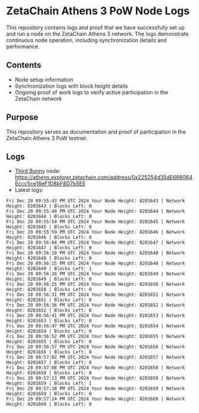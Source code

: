 # ZetaChain Athens 3 PoW Node Logs
This repository contains logs and proof that we have successfully set up and run a node on the ZetaChain Athens 3 network. The logs demonstrate continuous node operation, including synchronization details and performance.

## Contents
- Node setup information
- Synchronization logs with block height details
- Ongoing proof of work logs to verify active participation in the ZetaChain network

## Purpose
This repository serves as documentation and proof of participation in the ZetaChain Athens 3 PoW testnet.

## Logs

- [Third Bunny](https://thirdbunny.xyz/) node: https://athens.explorer.zetachain.com/address/0x225254d35dE666064Eccc5ce16eF1D8bF8D7b5EE
- Latest logs:
```
Fri Dec 20 09:55:43 PM UTC 2024 Your Node Height: 8201643 | Network Height: 8201643 | Blocks Left: 0
Fri Dec 20 09:55:48 PM UTC 2024 Your Node Height: 8201644 | Network Height: 8201644 | Blocks Left: 0
Fri Dec 20 09:55:54 PM UTC 2024 Your Node Height: 8201645 | Network Height: 8201645 | Blocks Left: 0
Fri Dec 20 09:55:59 PM UTC 2024 Your Node Height: 8201646 | Network Height: 8201646 | Blocks Left: 0
Fri Dec 20 09:56:04 PM UTC 2024 Your Node Height: 8201647 | Network Height: 8201647 | Blocks Left: 0
Fri Dec 20 09:56:10 PM UTC 2024 Your Node Height: 8201648 | Network Height: 8201648 | Blocks Left: 0
Fri Dec 20 09:56:15 PM UTC 2024 Your Node Height: 8201648 | Network Height: 8201649 | Blocks Left: 1
Fri Dec 20 09:56:20 PM UTC 2024 Your Node Height: 8201649 | Network Height: 8201649 | Blocks Left: 0
Fri Dec 20 09:56:25 PM UTC 2024 Your Node Height: 8201650 | Network Height: 8201650 | Blocks Left: 0
Fri Dec 20 09:56:31 PM UTC 2024 Your Node Height: 8201651 | Network Height: 8201651 | Blocks Left: 0
Fri Dec 20 09:56:36 PM UTC 2024 Your Node Height: 8201652 | Network Height: 8201652 | Blocks Left: 0
Fri Dec 20 09:56:41 PM UTC 2024 Your Node Height: 8201653 | Network Height: 8201653 | Blocks Left: 0
Fri Dec 20 09:56:47 PM UTC 2024 Your Node Height: 8201654 | Network Height: 8201654 | Blocks Left: 0
Fri Dec 20 09:56:52 PM UTC 2024 Your Node Height: 8201655 | Network Height: 8201655 | Blocks Left: 0
Fri Dec 20 09:56:57 PM UTC 2024 Your Node Height: 8201656 | Network Height: 8201656 | Blocks Left: 0
Fri Dec 20 09:57:02 PM UTC 2024 Your Node Height: 8201657 | Network Height: 8201657 | Blocks Left: 0
Fri Dec 20 09:57:08 PM UTC 2024 Your Node Height: 8201658 | Network Height: 8201658 | Blocks Left: 0
Fri Dec 20 09:57:13 PM UTC 2024 Your Node Height: 8201658 | Network Height: 8201659 | Blocks Left: 1
Fri Dec 20 09:57:18 PM UTC 2024 Your Node Height: 8201659 | Network Height: 8201659 | Blocks Left: 0
Fri Dec 20 09:57:24 PM UTC 2024 Your Node Height: 8201660 | Network Height: 8201660 | Blocks Left: 0
```
